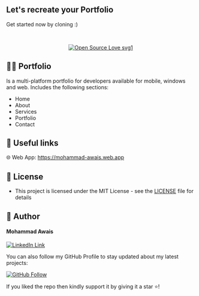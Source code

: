 ## Let's recreate your Portfolio

Get started now by cloning :)

<br>

<div align="center">

[![Open Source Love svg1](https://badges.frapsoft.com/os/v1/open-source.svg?v=103)](#)


</div>

## 🧑‍💻 Portfolio
Is a multi-platform portfolio for developers available for mobile, windows and web. Includes the following sections:
- Home
- About
- Services
- Portfolio
- Contact

## 🔗 Useful links

🌐 Web App: https://mohammad-awais.web.app


## 🔑 License
- This project is licensed under the MIT License - see the [LICENSE](LICENSE.md) file for details

## 🧑 Author

#### Mohammad Awais
[![LinkedIn Link](https://img.shields.io/badge/Connect-Hamza-blue.svg?logo=linkedin&longCache=true&style=social&label=Connect
)](https://www.linkedin.com/in/mohammad-awais-sheikh)

You can also follow my GitHub Profile to stay updated about my latest projects:

[![GitHub Follow](https://img.shields.io/badge/Connect-Hamza-blue.svg?logo=Github&longCache=true&style=social&label=Follow)](https://github.com/yjawais)

If you liked the repo then kindly support it by giving it a star ⭐!

